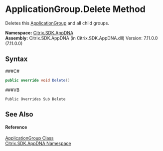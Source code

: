 # ApplicationGroup.Delete Method 
 

Deletes this <a href="T_Citrix_SDK_AppDNA_ApplicationGroup">ApplicationGroup</a> and all child groups.

**Namespace:**&nbsp;<a href="N_Citrix_SDK_AppDNA">Citrix.SDK.AppDNA</a><br />**Assembly:**&nbsp;Citrix.SDK.AppDNA (in Citrix.SDK.AppDNA.dll) Version: 7.11.0.0 (7.11.0.0)

## Syntax

###C#
```csharp
public override void Delete()
```

###VB
```vbnet
Public Overrides Sub Delete
```


## See Also


#### Reference
<a href="T_Citrix_SDK_AppDNA_ApplicationGroup">ApplicationGroup Class</a><br /><a href="N_Citrix_SDK_AppDNA">Citrix.SDK.AppDNA Namespace</a><br />